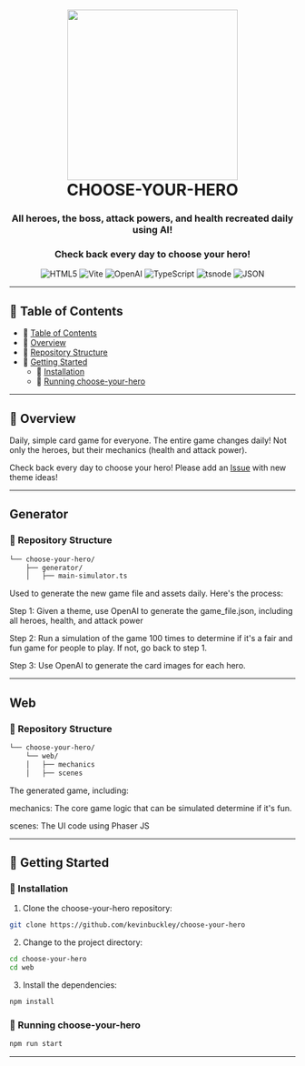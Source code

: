 <div align="center">
<h1 align="center">
<img src="https://raw.githubusercontent.com/kevinbuckley/choose-your-hero/main/web/public/chooseyourhero.png" width="300" />
<br>CHOOSE-YOUR-HERO</h1>
<h3>All heroes, the boss, attack powers, and health recreated daily using AI!</h3>
<h3>Check back every day to choose your hero!</h3>

<p align="center">
<img src="https://img.shields.io/badge/HTML5-E34F26.svg?style=flat-square&logo=HTML5&logoColor=white" alt="HTML5" />
<img src="https://img.shields.io/badge/Vite-646CFF.svg?style=flat-square&logo=Vite&logoColor=white" alt="Vite" />
<img src="https://img.shields.io/badge/OpenAI-412991.svg?style=flat-square&logo=OpenAI&logoColor=white" alt="OpenAI" />
<img src="https://img.shields.io/badge/TypeScript-3178C6.svg?style=flat-square&logo=TypeScript&logoColor=white" alt="TypeScript" />
<img src="https://img.shields.io/badge/tsnode-3178C6.svg?style=flat-square&logo=ts-node&logoColor=white" alt="tsnode" />
<img src="https://img.shields.io/badge/JSON-000000.svg?style=flat-square&logo=JSON&logoColor=white" alt="JSON" />
</p>
</div>

---

## 📖 Table of Contents

- 📖 [Table of Contents](#-table-of-contents)
- 📍 [Overview](#-overview)
- 📂 [Repository Structure](#-repository-structure)
- 🚀 [Getting Started](#-getting-started)
  - 🔧 [Installation](#-installation)
  - 🤖 [Running choose-your-hero](#-running-choose-your-hero)

---

## 📍 Overview

Daily, simple card game for everyone. The entire game changes daily! Not only the heroes, but their mechanics (health and attack power).

Check back every day to choose your hero! Please add an [Issue](https://github.com/kevinbuckley/choose-your-hero/issues) with new theme ideas!

---

## Generator

### 📂 Repository Structure

```sh
└── choose-your-hero/
    ├── generator/
    │   ├── main-simulator.ts
```

Used to generate the new game file and assets daily. Here's the process:

Step 1: Given a theme, use OpenAI to generate the game_file.json, including all heroes, health, and attack power

Step 2: Run a simulation of the game 100 times to determine if it's a fair and fun game for people to play. If not, go back to step 1.

Step 3: Use OpenAI to generate the card images for each hero.

---

## Web

### 📂 Repository Structure

```sh
└── choose-your-hero/
    └── web/
    │   ├── mechanics
    │   ├── scenes
```

The generated game, including:

mechanics: The core game logic that can be simulated determine if it's fun.

scenes: The UI code using Phaser JS

---

## 🚀 Getting Started

### 🔧 Installation

1. Clone the choose-your-hero repository:

```sh
git clone https://github.com/kevinbuckley/choose-your-hero
```

2. Change to the project directory:

```sh
cd choose-your-hero
cd web
```

3. Install the dependencies:

```sh
npm install
```

### 🤖 Running choose-your-hero

```sh
npm run start
```

---
